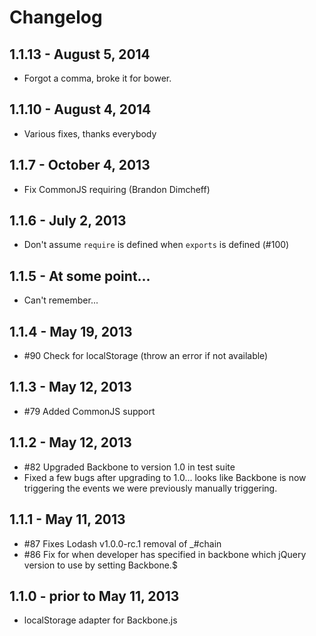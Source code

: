 # Changelog

## 1.1.13 - August 5, 2014

- Forgot a comma, broke it for bower.

## 1.1.10 - August 4, 2014

- Various fixes, thanks everybody

## 1.1.7 - October 4, 2013

- Fix CommonJS requiring (Brandon Dimcheff)

## 1.1.6 - July 2, 2013

- Don't assume `require` is defined when `exports` is defined (#100)

## 1.1.5 - At some point...

- Can't remember...

## 1.1.4 - May 19, 2013

- #90 Check for localStorage (throw an error if not available)

## 1.1.3 - May 12, 2013

- #79 Added CommonJS support

## 1.1.2 - May 12, 2013

- #82 Upgraded Backbone to version 1.0 in test suite
- Fixed a few bugs after upgrading to 1.0... looks like Backbone is now triggering the events we were previously manually triggering.

## 1.1.1 - May 11, 2013

- #87 Fixes Lodash v1.0.0-rc.1 removal of _#chain
- #86 Fix for when developer has specified in backbone which jQuery version to use by setting Backbone.$

## 1.1.0 - prior to May 11, 2013

- localStorage adapter for Backbone.js